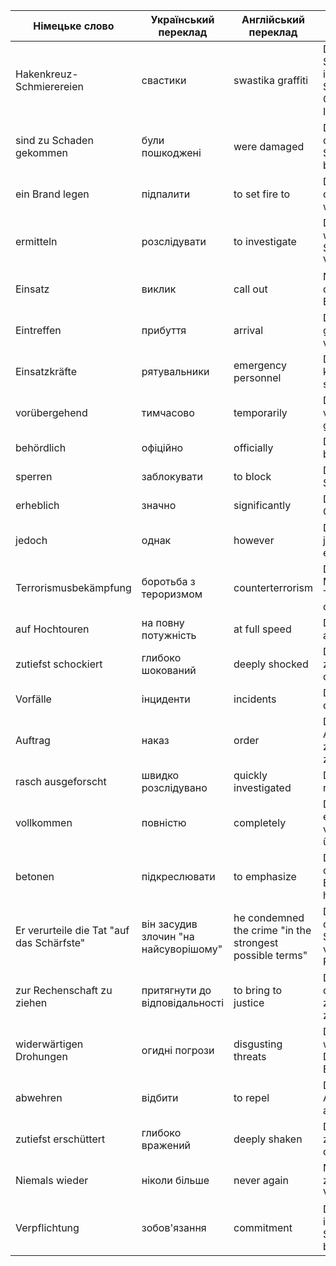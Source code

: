 | Німецьке слово | Український переклад | Англійський переклад | Приклад |
|---|---|---|---|
| Hakenkreuz-Schmierereien | свастики | swastika graffiti | Die Hakenkreuz-Schmierereien wurden in der Nacht zum Sonntag an mehreren Gebäuden in der Innenstadt entdeckt. |
| sind zu Schaden gekommen | були пошкоджені | were damaged | Die Gebäude wurden durch die Hakenkreuz-Schmierereien erheblich beschädigt. |
| ein Brand legen | підпалити | to set fire to | Die Polizei vermutet, dass der Brand gelegt wurde. |
| ermitteln | розслідувати | to investigate | Die Polizei ermittelt wegen Sachbeschädigung und Volksverhetzung. |
| Einsatz | виклик | call out | Nach dem Brand rückte die Feuerwehr zum Einsatz aus. |
| Eintreffen | прибуття | arrival | Die Feuerwehr traf gegen 2 Uhr morgens vor Ort ein. |
| Einsatzkräfte | рятувальники | emergency personnel | Die Einsatzkräfte konnten den Brand schnell löschen. |
| vorübergehend | тимчасово | temporarily | Die Straße wurde vorübergehend gesperrt. |
| behördlich | офіційно | officially | Die Sperrung wurde behördlich angeordnet. |
| sperren | заблокувати | to block | Die Polizei hat die Straße gesperrt. |
| erheblich | значно | significantly | Der Schaden an den Gebäuden ist erheblich. |
| jedoch | однак | however | Die Gebäude sind jedoch nicht einsturzgefährdet. |
| Terrorismusbekämpfung | боротьба з тероризмом | counterterrorism | Die Polizei führt Maßnahmen zur Terrorismusbekämpfung durch. |
| auf Hochtouren | на повну потужність | at full speed | Die Ermittlungen laufen auf Hochtouren. |
| zutiefst schockiert | глибоко шокований | deeply shocked | Die Bevölkerung ist zutiefst schockiert über den Anschlag. |
| Vorfälle | інциденти | incidents | Die Polizei untersucht die Vorfälle. |
| Auftrag | наказ | order | Der Präsident hat den Auftrag erteilt, die Täter zur Rechenschaft zu ziehen. |
| rasch ausgeforscht | швидко розслідувано | quickly investigated | Die Polizei hat den Fall rasch ausgeforscht. |
| vollkommen | повністю | completely | Die Polizei ist entschlossen, die Täter vollkommen zu überführen. |
| betonen | підкреслювати | to emphasize | Der Präsident betonte, dass die Sicherheit der Bürger oberste Priorität habe. |
| Er verurteile die Tat "auf das Schärfste" | він засудив злочин "на найсуворішому" | he condemned the crime "in the strongest possible terms" | Der Präsident verurteilte die Tat "auf das Schärfste" und versprach, die Täter zur Rechenschaft zu ziehen. |
| zur Rechenschaft zu ziehen | притягнути до відповідальності | to bring to justice | Der Präsident forderte die Polizei auf, die Täter zur Rechenschaft zu ziehen. |
| widerwärtigen Drohungen | огидні погрози | disgusting threats | Die Polizei nimmt die widerwärtigen Drohungen gegen die Bevölkerung sehr ernst. |
| abwehren | відбити | to repel | Die Armee wird alle Angriffe auf das Land abwehren. |
| zutiefst erschüttert | глибоко вражений | deeply shaken | Die Bevölkerung ist zutiefst erschüttert über die jüngsten Ereignisse. |
| Niemals wieder | ніколи більше | never again | Niemals wieder soll es zu einem solchen Verbrechen kommen. |
| Verpflichtung | зобов'язання | commitment | Die Regierung ist sich ihrer Verpflichtung zur Sicherheit der Bürger bewusst. |
